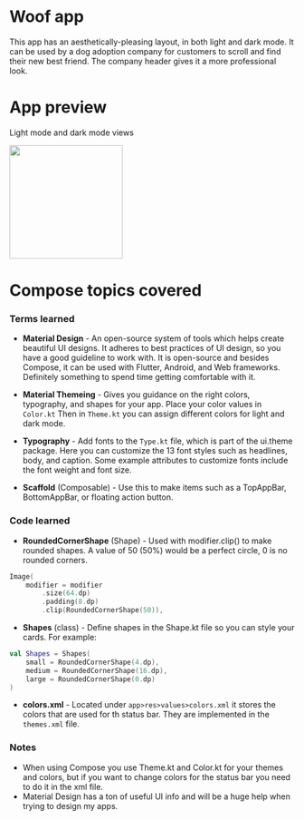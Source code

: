 # Woof app  
This app has an aesthetically-pleasing layout, in both light and dark mode.
It can be used by a dog adoption company for customers to scroll and find their new best friend.
The company header gives it a more professional look.

# App preview  
Light mode and dark mode views
<p float="left">
  <img src = "https://github.com/sarahmarie23/Learning-Jetpack-Compose/blob/2060903e79aa6b707d2d248c9cda885933c4a519/Woof/Woof.gif" width = "200"> 
</p>


# Compose topics covered

### Terms learned  


* **Material Design** - An open-source system of tools which helps create beautiful UI designs. It adheres to best practices of UI design, so you have a good guideline to work with.
It is open-source and besides Compose, it can be used with Flutter, Android, and Web frameworks. Definitely something to spend time getting comfortable with it.

* **Material Themeing** - Gives you guidance on the right colors, typography, and shapes for your app. 
Place your color values in `Color.kt`
Then in `Theme.kt` you can assign different colors for light and dark mode.

* **Typography** - Add fonts to the `Type.kt` file, which is part of the ui.theme package. Here you can customize the 13 font styles such as headlines, body, and caption.
Some example attributes to customize fonts include the font weight and font size.

* **Scaffold** (Composable) - Use this to make items such as a TopAppBar, BottomAppBar, or floating action button.  

### Code learned  

* **RoundedCornerShape** (Shape) - Used with modifier.clip() to make rounded shapes. A value of 50 (50%) would be a perfect circle, 0 is no rounded corners.

```kotlin  
Image(
    modifier = modifier
        .size(64.dp)
        .padding(8.dp)
        .clip(RoundedCornerShape(50)),
```

* **Shapes** (class) - Define shapes in the Shape.kt file so you can style your cards. For example:

```kotlin
val Shapes = Shapes(
    small = RoundedCornerShape(4.dp),
    medium = RoundedCornerShape(16.dp),
    large = RoundedCornerShape(0.dp)
)
```

* **colors.xml** - Located under `app>res>values>colors.xml` it stores the colors that are used for th status bar. They are implemented in the `themes.xml` file.

### Notes  

* When using Compose you use Theme.kt and Color.kt for your themes and colors, but if you want to change colors for the status bar you need to do it in the xml file.
* Material Design has a ton of useful UI info and will be a huge help when trying to design my apps.
  

